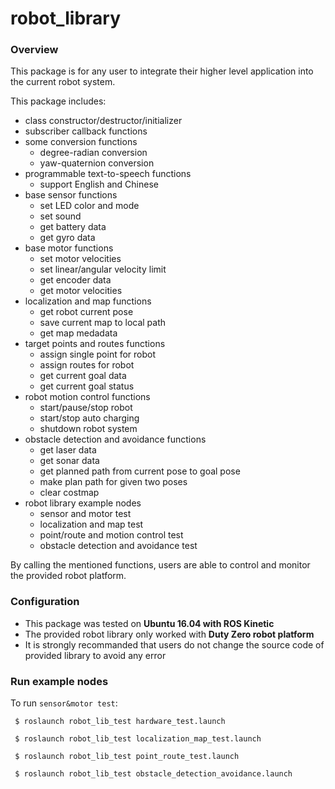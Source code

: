 # robot_library

### Overview
This package is for any user to integrate their higher level application into the current robot system.

This package includes:
  * class constructor/destructor/initializer
  * subscriber callback functions
  * some conversion functions
    * degree-radian conversion
    * yaw-quaternion conversion
  * programmable text-to-speech functions 
    * support English and Chinese
  * base sensor functions
    * set LED color and mode
    * set sound 
    * get battery data
    * get gyro data
  * base motor functions
    * set motor velocities
    * set linear/angular velocity limit
    * get encoder data
    * get motor velocities
  * localization and map functions
    * get robot current pose
    * save current map to local path
    * get map medadata
  * target points and routes functions
    * assign single point for robot
    * assign routes for robot
    * get current goal data
    * get current goal status
  * robot motion control functions
    * start/pause/stop robot
    * start/stop auto charging
    * shutdown robot system
  * obstacle detection and avoidance functions
    * get laser data
    * get sonar data
    * get planned path from current pose to goal pose
    * make plan path for given two poses
    * clear costmap
  * robot library example nodes
    * sensor and motor test
    * localization and map test
    * point/route and motion control test
    * obstacle detection and avoidance test
  
By calling the mentioned functions, users are able to control and monitor the provided robot platform.


### Configuration
 * This package was tested on <strong> Ubuntu 16.04 with ROS Kinetic </strong>
 * The provided robot library only worked with <strong> Duty Zero robot platform </strong>
 * It is strongly recommanded that users do not change the source code of provided library to avoid any error
 
 
### Run example nodes
To run `sensor&motor test`:
```
 $ roslaunch robot_lib_test hardware_test.launch
```

```
 $ roslaunch robot_lib_test localization_map_test.launch
```

```
 $ roslaunch robot_lib_test point_route_test.launch
```

```
 $ roslaunch robot_lib_test obstacle_detection_avoidance.launch
```
